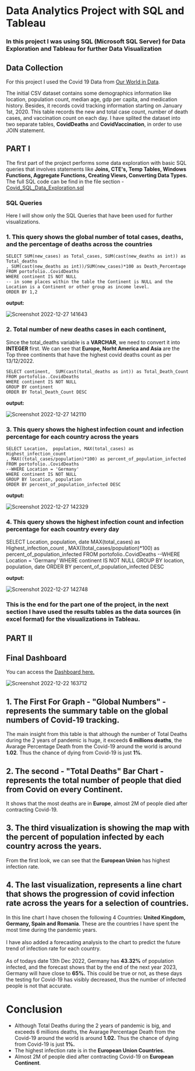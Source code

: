 # Data Analytics Project with SQL and Tableau
### In this project I was using SQL (Microsoft SQL Server) for Data Exploration and Tableau for further Data Visualization

## Data Collection
For this project I used the Covid 19 Data from [Our World
in Data](https://ourworldindata.org/covid-deaths).

The initial CSV dataset contains some demographics information like location, population count, median age, gdp per capita, and medication history. Besides, it records covid tracking information starting on January 1st, 2020. This table records the new and total case count, number of death cases, and vaccination count on each day. I have splited the dataset into two separate tables, **CovidDeaths** and **CovidVaccination**, in order to use JOIN statement.

## PART I

The first part of the project performs some data exploration with basic SQL queries that involves statements like **Joins, CTE's, Temp Tables, Windows Functions, Aggregate Functions, Creating Views, Converting Data Types.** The full SQL code can be find in the file section - [Covid_SQL_Data_Exploration.sql](https://github.com/OlgaStratan/Data-Analytics-Portfolio/blob/main/Data%20Analyst%20Portfolio%20Project%20Covid/Covid_SQL_Data_Exploration.sql)

### SQL Queries 
Here I will show only the SQL Queries that have been used for further visualizations.

### 1. This query shows the global number of total cases, deaths, and the percentage of deaths across the countries 

```
SELECT SUM(new_cases) as Total_cases, SUM(cast(new_deaths as int)) as Total_deaths
, SUM(cast(new_deaths as int))/SUM(new_cases)*100 as Death_Percentage
FROM portofolio..CovidDeaths
WHERE continent IS NOT NULL
-- in some places within the table the Continent is NULL and the Location is a Continent or other group as income level.
ORDER BY 1,2
```

**output:**

![Screenshot 2022-12-27 141643](https://user-images.githubusercontent.com/67650188/209672236-2aef68dd-fd63-453e-961b-4e99d4005683.png)


### 2. Total number of new deaths cases in each continent,

Since the total_deaths variable is a **VARCHAR**, we need to convert it into **INTEGER** first. 
We can see that **Europe, Norht America and Asia** are the Top three continents that have the highest covid deaths count as per 13/12/2022. 
```
SELECT continent,  SUM(cast(total_deaths as int)) as Total_Death_Count
FROM portofolio..CovidDeaths
WHERE continent IS NOT NULL
GROUP BY continent
ORDER BY Total_Death_Count DESC
```
**output:**

![Screenshot 2022-12-27 142110](https://user-images.githubusercontent.com/67650188/209672717-f458c607-3526-4eb5-a748-d99a55d58626.png)

### 3. This query shows the highest infection count and infection percentage for each country across the years
```
SELECT Location,  population, MAX(total_cases) as Highest_infection_count
, MAX((total_cases/population)*100) as percent_of_population_infected
FROM portofolio..CovidDeaths
--WHERE Location = 'Germany'
WHERE continent IS NOT NULL
GROUP BY location, population
ORDER BY percent_of_population_infected DESC
```
**output:**

![Screenshot 2022-12-27 142329](https://user-images.githubusercontent.com/67650188/209672990-f61d01a2-cc77-44d8-9a6a-dd1341a4a854.png)

### 4. This query shows the highest infection count and infection percentage for each country every day

SELECT Location,  population, date MAX(total_cases) as Highest_infection_count
, MAX((total_cases/population)*100) as percent_of_population_infected
FROM portofolio..CovidDeaths
--WHERE Location = 'Germany'
WHERE continent IS NOT NULL
GROUP BY location, population, date
ORDER BY percent_of_population_infected DESC

**output:**

![Screenshot 2022-12-27 142748](https://user-images.githubusercontent.com/67650188/209673501-77f9004b-3f82-4b78-a488-8bb6472024ab.png)

### This is the end for the part one of the project, in the next section I have used the results tables as the data sources (in excel format) for the visualizations in Tableau.

## PART II

## Final Dashboard

You can access the [Dashboard here.](https://public.tableau.com/views/CovidDashboard_16717196289560/Dashboard1?:language=en-US&:display_count=n&:origin=viz_share_link)

![Screenshot 2022-12-22 163712](https://user-images.githubusercontent.com/67650188/209673748-a471a348-a4b8-481c-a620-d924ad8ed9f9.png)

## 1. The First For Graph - "Global Numbers" - represents the summary table on the global numbers of Covid-19 tracking.

The main insight from this table is that although the number of Total Deaths during the 2 years of pandemic is huge, it exceeds **6 millions deaths**, the Avarage Percentage Death from the Covid-19 around the world is around **1.02**. Thus the chance of dying from Covid-19 is just **1%**.

## 2. The second - "Total Deaths" Bar Chart - represents the total number of people that died from Covid on every Continent.
It shows that the most deaths are in **Europe**, almost 2M of people died after contracting Covid-19.

## 3. The third visualization is showing the map with the percent of population infected by each country across the years.
From the first look, we can see that the **European Union** has highest infection rate.

## 4. The last visualization, represents a line chart that shows the progression of covid infection rate across the years for a selection of countries.
In this line chart I have chosen the following 4 Countries: **United Kingdom, Germany, Spain and Romania**. These are the countries I have spent the most time during the pandemic years. <br /> <br />  I have also added a forecasting analysis to the chart to predict the future trend of infection rate for each country. <br /> <br /> As of todays date 13th Dec 2022, Germany has **43.32%** of population infected, and the forecast shows that by the end of the next year 2023, Germany will have close to **65%.** This could be true or not, as these days the testing for Covid-19 has visibly decreased, thus the number of infected people is not that accurate.

# Conclusion
* Although Total Deaths during the 2 years of pandemic is big, and exceeds 6 millions deaths, the Avarage Percentage Death from the Covid-19 around the world is around **1.02.** Thus the chance of dying from Covid-19 is just **1%.**
* The highest infection rate is in the **European Union Countries.**
* Almost 2M of people died after contracting Covid-19 on **European Continent**.
